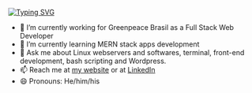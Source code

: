 [![Typing SVG](https://readme-typing-svg.demolab.com?font=Fira+Code&pause=1000&color=7B1111&multiline=true&width=435&lines=Hello%2C+i'm+sadrisco+%F0%9F%91%8B%F0%9F%8F%BB.+)](https://git.io/typing-svg)

- 🔭 I’m currently working for Greenpeace Brasil as a Full Stack Web Developer
- 🌱 I’m currently learning MERN stack apps development
- 💬 Ask me about Linux webservers and softwares, terminal, front-end development, bash scripting and Wordpress.
- 📫 Reach me at [my website](https://sadris.co/) or at [LinkedIn](https://www.linkedin.com/in/sadrisco/)
- 😄 Pronouns: He/him/his


<!--
**sadrisco/sadrisco** is a ✨ _special_ ✨ repository because its `README.md` (this file) appears on your GitHub profile.

Here are some ideas to get you started:


- 👯 I’m looking to collaborate on ...
- 🤔 I’m looking for help with ...
- 💬 Ask me about ...
- 📫 How to reach me: ...
- ⚡ Fun fact: ...
-->

